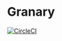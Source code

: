 # Granary
[![CircleCI](https://circleci.com/gh/stove-labs/granary/tree/feature%2Fcli.svg?style=svg)](https://circleci.com/gh/stove-labs/granary/tree/feature%2Fcli)
